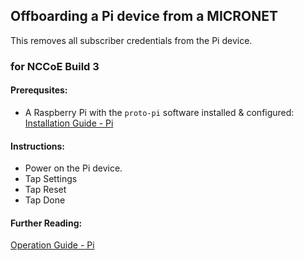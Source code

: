 ## Offboarding a Pi device from a MICRONET
This removes all subscriber credentials from the Pi device. 
### for NCCoE Build 3

#### Prerequsites:
- A Raspberry Pi with the `proto-pi` software installed & configured:
  [Installation Guide - Pi](docs/install/pi-test-device.md)

#### Instructions:
- Power on the Pi device.
- Tap Settings
- Tap Reset
- Tap Done

#### Further Reading:
[Operation Guide - Pi](https://github.com/cablelabs/micronets-pi3/blob/nccoe-build-3/README.md#Operation)
